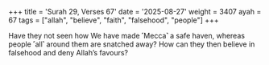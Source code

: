 +++
title = 'Surah 29, Verses 67'
date = '2025-08-27'
weight = 3407
ayah = 67
tags = ["allah", "believe", "faith", "falsehood", "people"]
+++

Have they not seen how We have made ˹Mecca˺ a safe haven, whereas people ˹all˺ around them are snatched away? How can they then believe in falsehood and deny Allah’s favours?